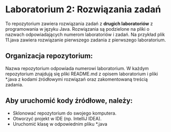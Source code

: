 # Laboratorium 2: Rozwiązania zadań

To repozytorium zawiera rozwiązania zadań z **drugich laboratoriów** z programowania w języku Java. Rozwiązania są podzielone na pliki o nazwach odpowiadających numerom laboratoriów i zadań. Na przykład plik 11.java zawiera rozwiązanie pierwszego zadania z pierwszego laboratorium.

## Organizacja repozytorium:

Nazwa repozytorium odpowiada numerowi laboratorium. W każdym repozytorium znajdują się pliki README.md z opisem laboratorium i pliki *.java z kodami źródłowymi rozwiązań oraz zakomentowaną treścią zadania.

## Aby uruchomić kody źródłowe, należy:

- Sklonować repozytorium do swojego komputera.
- Otworzyć projekt w IDE (np. IntelliJ IDEA).
- Uruchomić klasę w odpowiednim pliku *.java